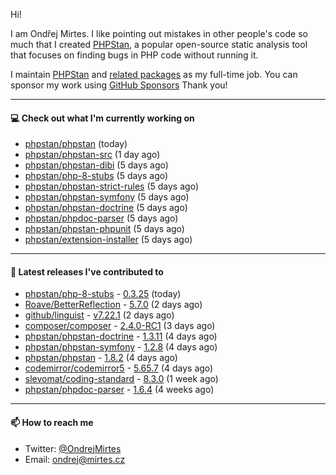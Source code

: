 Hi!

I am Ondřej Mirtes. I like pointing out mistakes in other people's code so much that I created [PHPStan](https://phpstan.org/), a popular open-source static analysis tool that focuses on finding bugs in PHP code without running it.

I maintain [PHPStan](https://github.com/phpstan/phpstan) and [related packages](https://github.com/phpstan/) as my full-time job. You can sponsor my work using [GitHub Sponsors](https://github.com/sponsors/ondrejmirtes) Thank you!

---

#### 💻 Check out what I'm currently working on

- [phpstan/phpstan](https://github.com/phpstan/phpstan) (today)
- [phpstan/phpstan-src](https://github.com/phpstan/phpstan-src) (1 day ago)
- [phpstan/phpstan-dibi](https://github.com/phpstan/phpstan-dibi) (5 days ago)
- [phpstan/php-8-stubs](https://github.com/phpstan/php-8-stubs) (5 days ago)
- [phpstan/phpstan-strict-rules](https://github.com/phpstan/phpstan-strict-rules) (5 days ago)
- [phpstan/phpstan-symfony](https://github.com/phpstan/phpstan-symfony) (5 days ago)
- [phpstan/phpstan-doctrine](https://github.com/phpstan/phpstan-doctrine) (5 days ago)
- [phpstan/phpdoc-parser](https://github.com/phpstan/phpdoc-parser) (5 days ago)
- [phpstan/phpstan-phpunit](https://github.com/phpstan/phpstan-phpunit) (5 days ago)
- [phpstan/extension-installer](https://github.com/phpstan/extension-installer) (5 days ago)

---

#### 🔭 Latest releases I've contributed to

- [phpstan/php-8-stubs](https://github.com/phpstan/php-8-stubs) - [0.3.25](https://github.com/phpstan/php-8-stubs/releases/tag/0.3.25) (today)
- [Roave/BetterReflection](https://github.com/Roave/BetterReflection) - [5.7.0](https://github.com/Roave/BetterReflection/releases/tag/5.7.0) (2 days ago)
- [github/linguist](https://github.com/github/linguist) - [v7.22.1](https://github.com/github/linguist/releases/tag/v7.22.1) (2 days ago)
- [composer/composer](https://github.com/composer/composer) - [2.4.0-RC1](https://github.com/composer/composer/releases/tag/2.4.0-RC1) (3 days ago)
- [phpstan/phpstan-doctrine](https://github.com/phpstan/phpstan-doctrine) - [1.3.11](https://github.com/phpstan/phpstan-doctrine/releases/tag/1.3.11) (4 days ago)
- [phpstan/phpstan-symfony](https://github.com/phpstan/phpstan-symfony) - [1.2.8](https://github.com/phpstan/phpstan-symfony/releases/tag/1.2.8) (4 days ago)
- [phpstan/phpstan](https://github.com/phpstan/phpstan) - [1.8.2](https://github.com/phpstan/phpstan/releases/tag/1.8.2) (4 days ago)
- [codemirror/codemirror5](https://github.com/codemirror/codemirror5) - [5.65.7](https://github.com/codemirror/codemirror5/releases/tag/5.65.7) (4 days ago)
- [slevomat/coding-standard](https://github.com/slevomat/coding-standard) - [8.3.0](https://github.com/slevomat/coding-standard/releases/tag/8.3.0) (1 week ago)
- [phpstan/phpdoc-parser](https://github.com/phpstan/phpdoc-parser) - [1.6.4](https://github.com/phpstan/phpdoc-parser/releases/tag/1.6.4) (4 weeks ago)

---

#### 📫 How to reach me

- Twitter: [@OndrejMirtes](https://twitter.com/ondrejmirtes)
- Email: [ondrej@mirtes.cz](mailto:ondrej@mirtes.cz)
